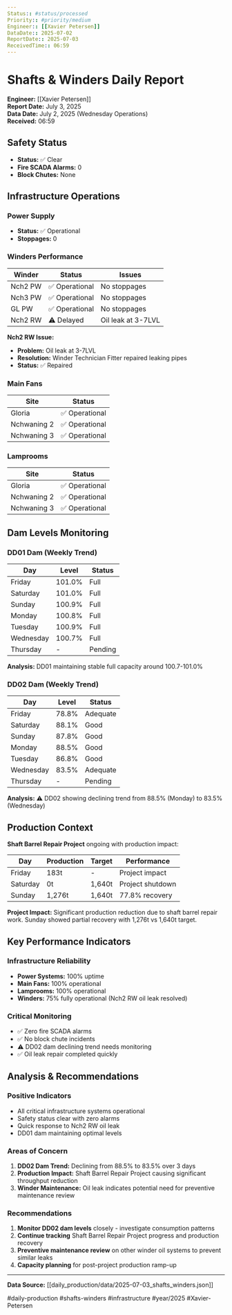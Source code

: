 ```yaml
---
Status:: #status/processed
Priority:: #priority/medium
Engineer:: [[Xavier Petersen]]
DataDate:: 2025-07-02
ReportDate:: 2025-07-03
ReceivedTime:: 06:59
---
```


# Shafts & Winders Daily Report
**Engineer:** [[Xavier Petersen]]  
**Report Date:** July 3, 2025  
**Data Date:** July 2, 2025 (Wednesday Operations)  
**Received:** 06:59  

## Safety Status
- **Status:** ✅ Clear
- **Fire SCADA Alarms:** 0
- **Block Chutes:** None

## Infrastructure Operations

### Power Supply
- **Status:** ✅ Operational
- **Stoppages:** 0

### Winders Performance
| Winder | Status | Issues |
|--------|--------|--------|
| Nch2 PW | ✅ Operational | No stoppages |
| Nch3 PW | ✅ Operational | No stoppages |
| GL PW | ✅ Operational | No stoppages |
| Nch2 RW | ⚠️ Delayed | Oil leak at 3-7LVL |

**Nch2 RW Issue:**
- **Problem:** Oil leak at 3-7LVL
- **Resolution:** Winder Technician Fitter repaired leaking pipes
- **Status:** ✅ Repaired

### Main Fans
| Site | Status |
|------|--------|
| Gloria | ✅ Operational |
| Nchwaning 2 | ✅ Operational |
| Nchwaning 3 | ✅ Operational |

### Lamprooms
| Site | Status |
|------|--------|
| Gloria | ✅ Operational |
| Nchwaning 2 | ✅ Operational |
| Nchwaning 3 | ✅ Operational |

## Dam Levels Monitoring

### DD01 Dam (Weekly Trend)
| Day | Level | Status |
|-----|-------|--------|
| Friday | 101.0% | Full |
| Saturday | 101.0% | Full |
| Sunday | 100.9% | Full |
| Monday | 100.8% | Full |
| Tuesday | 100.9% | Full |
| Wednesday | 100.7% | Full |
| Thursday | - | Pending |

**Analysis:** DD01 maintaining stable full capacity around 100.7-101.0%

### DD02 Dam (Weekly Trend)
| Day | Level | Status |
|-----|-------|--------|
| Friday | 78.8% | Adequate |
| Saturday | 88.1% | Good |
| Sunday | 87.8% | Good |
| Monday | 88.5% | Good |
| Tuesday | 86.8% | Good |
| Wednesday | 83.5% | Adequate |
| Thursday | - | Pending |

**Analysis:** ⚠️ DD02 showing declining trend from 88.5% (Monday) to 83.5% (Wednesday)

## Production Context
**Shaft Barrel Repair Project** ongoing with production impact:

| Day | Production | Target | Performance |
|-----|------------|--------|-------------|
| Friday | 183t | - | Project impact |
| Saturday | 0t | 1,640t | Project shutdown |
| Sunday | 1,276t | 1,640t | 77.8% recovery |

**Project Impact:** Significant production reduction due to shaft barrel repair work. Sunday showed partial recovery with 1,276t vs 1,640t target.

## Key Performance Indicators

### Infrastructure Reliability
- **Power Systems:** 100% uptime
- **Main Fans:** 100% operational
- **Lamprooms:** 100% operational
- **Winders:** 75% fully operational (Nch2 RW oil leak resolved)

### Critical Monitoring
- ✅ Zero fire SCADA alarms
- ✅ No block chute incidents
- ⚠️ DD02 dam declining trend needs monitoring
- ✅ Oil leak repair completed quickly

## Analysis & Recommendations

### Positive Indicators
- All critical infrastructure systems operational
- Safety status clear with zero alarms
- Quick response to Nch2 RW oil leak
- DD01 dam maintaining optimal levels

### Areas of Concern
1. **DD02 Dam Trend:** Declining from 88.5% to 83.5% over 3 days
2. **Production Impact:** Shaft Barrel Repair Project causing significant throughput reduction
3. **Winder Maintenance:** Oil leak indicates potential need for preventive maintenance review

### Recommendations
1. **Monitor DD02 dam levels** closely - investigate consumption patterns
2. **Continue tracking** Shaft Barrel Repair Project progress and production recovery
3. **Preventive maintenance review** on other winder oil systems to prevent similar leaks
4. **Capacity planning** for post-project production ramp-up

---
**Data Source:** [[daily_production/data/2025-07-03_shafts_winders.json]]

#daily-production #shafts-winders #infrastructure #year/2025 #Xavier-Petersen